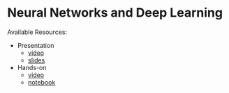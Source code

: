 # Neural Networks and Deep Learning
Available Resources:
* Presentation
	* [video](https://dlmultimedia.esa.int/download/public/videos/2048/03/008/4803_008_AR_EN.mp4)
	* [slides](https://github.com/jmartinezheras/2018-MachineLearning-Lectures-ESA/blob/master/4_NN-DeepLearning/4_NN-DeepLearning.pdf)
* Hands-on
	* [video](https://dlmultimedia.esa.int/download/public/videos/2048/03/007/4803_007_AR_EN.mp4)
	* [notebook](https://github.com/jmartinezheras/2018-MachineLearning-Lectures-ESA/blob/master/4_NN-DeepLearning/4_HandWrittenRecognition-CNN.ipynb)
